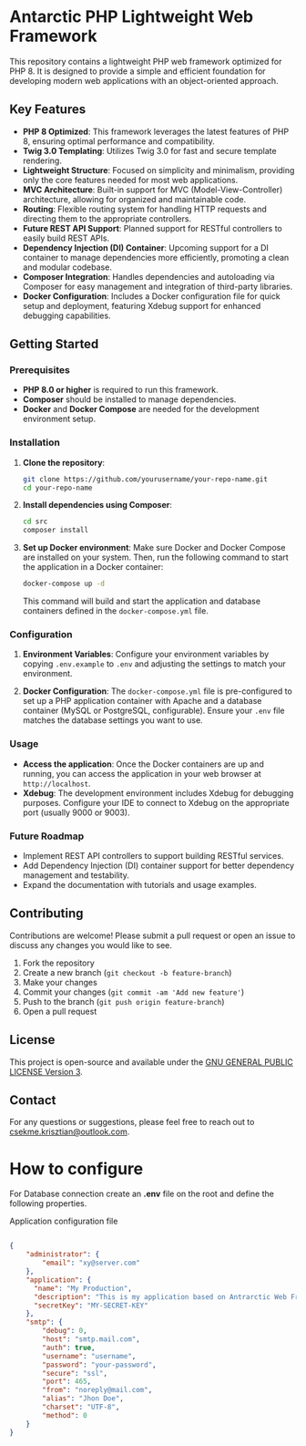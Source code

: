 # Antarctic PHP Lightweight Web Framework

This repository contains a lightweight PHP web framework optimized for PHP 8. It is designed to provide a simple and efficient foundation for developing modern web applications with an object-oriented approach.

## Key Features

- **PHP 8 Optimized**: This framework leverages the latest features of PHP 8, ensuring optimal performance and compatibility.
- **Twig 3.0 Templating**: Utilizes Twig 3.0 for fast and secure template rendering.
- **Lightweight Structure**: Focused on simplicity and minimalism, providing only the core features needed for most web applications.
- **MVC Architecture**: Built-in support for MVC (Model-View-Controller) architecture, allowing for organized and maintainable code.
- **Routing**: Flexible routing system for handling HTTP requests and directing them to the appropriate controllers.
- **Future REST API Support**: Planned support for RESTful controllers to easily build REST APIs.
- **Dependency Injection (DI) Container**: Upcoming support for a DI container to manage dependencies more efficiently, promoting a clean and modular codebase.
- **Composer Integration**: Handles dependencies and autoloading via Composer for easy management and integration of third-party libraries.
- **Docker Configuration**: Includes a Docker configuration file for quick setup and deployment, featuring Xdebug support for enhanced debugging capabilities.

## Getting Started

### Prerequisites

- **PHP 8.0 or higher** is required to run this framework.
- **Composer** should be installed to manage dependencies.
- **Docker** and **Docker Compose** are needed for the development environment setup.

### Installation

1. **Clone the repository**:
   ```bash
   git clone https://github.com/yourusername/your-repo-name.git
   cd your-repo-name
   ```

2. **Install dependencies using Composer**:
   ```bash
   cd src 
   composer install
   ```

3. **Set up Docker environment**:
   Make sure Docker and Docker Compose are installed on your system. Then, run the following command to start the application in a Docker container:
   ```bash
   docker-compose up -d
   ```

   This command will build and start the application and database containers defined in the `docker-compose.yml` file.

### Configuration

1. **Environment Variables**:
   Configure your environment variables by copying `.env.example` to `.env` and adjusting the settings to match your environment.

2. **Docker Configuration**:
   The `docker-compose.yml` file is pre-configured to set up a PHP application container with Apache and a database container (MySQL or PostgreSQL, configurable). Ensure your `.env` file matches the database settings you want to use.

### Usage

- **Access the application**: Once the Docker containers are up and running, you can access the application in your web browser at `http://localhost`.
- **Xdebug**: The development environment includes Xdebug for debugging purposes. Configure your IDE to connect to Xdebug on the appropriate port (usually 9000 or 9003).

### Future Roadmap

- Implement REST API controllers to support building RESTful services.
- Add Dependency Injection (DI) container support for better dependency management and testability.
- Expand the documentation with tutorials and usage examples.

## Contributing

Contributions are welcome! Please submit a pull request or open an issue to discuss any changes you would like to see.

1. Fork the repository
2. Create a new branch (`git checkout -b feature-branch`)
3. Make your changes
4. Commit your changes (`git commit -am 'Add new feature'`)
5. Push to the branch (`git push origin feature-branch`)
6. Open a pull request

## License

This project is open-source and available under the [GNU GENERAL PUBLIC LICENSE Version 3](LICENSE).

## Contact

For any questions or suggestions, please feel free to reach out to [csekme.krisztian@outlook.com](mailto:csekme.krisztian@outlook.com).


# How to configure

For Database connection create an **.env** file on the root and define the following properties.

Application configuration file

```json

{
    "administrator": {
        "email": "xy@server.com"
    },
    "application": {
      "name": "My Production",
      "description": "This is my application based on Antrarctic Web Framework",
      "secretKey": "MY-SECRET-KEY"
    },
    "smtp": {
        "debug": 0,
        "host": "smtp.mail.com",
        "auth": true,
        "username": "username",
        "password": "your-password",
        "secure": "ssl",
        "port": 465,
        "from": "noreply@mail.com",
        "alias": "Jhon Doe",
        "charset": "UTF-8",
        "method": 0
    }
}

```
